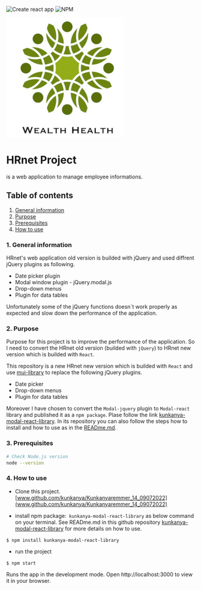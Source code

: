 ![Create react app](https://img.shields.io/badge/build_with-create_react_app-09D3AC?style=for-the-badge&logo=Create-React-App)
![NPM](https://img.shields.io/badge/npm-CB3837?style=for-the-badge&logo=npm&logoColor=white)


![This is a defautl style modal](./src/asset/logo.png)

# HRnet Project
is a web application to manage employee informations.

## Table of contents #
1. [General information](#general)
2. [Purpose](#purpose)
3. [Prerequisites](#Prerequisites)
3. [How to use](#usage)

### 1. <a name="general">General information</a>
HRnet's web application old version is builded with jQuery and used diffrent jQuery plugins as following.

* Date picker plugin
* Modal window plugin - jQuery.modal.js
* Drop-down menus
* Plugin for data tables

Unfortunately some of the jQuery functions doesn´t work properly as expected and slow down the performance of the application.

### 2. <a name="purpose">Purpose</a>

Purpose for this project is to improve the performance of the application. So I need to convert the HRnet old version (builded with `jQuery`) to HRnet new version which is builded with `React`.

This repository is a new HRnet new version which is builded with `React` and use [mui-library](https://mui.com/) to replace the following jQuery plugins.   

* Date picker
* Drop-down menus
* Plugin for data tables

Moreover I have chosen to convert the `Modal-jquery` plugin to  `Modal-react` library and published it as a `npm package`. Plase follow the link 
[kunkanya-modal-react-library](https://github.com/Kunkanya/react-modal-library). 
In its repository you can also follow the steps how to install and how to use as in the [READme.md](https://github.com/Kunkanya/react-modal-library).

### 3. <a name="prerequisites">Prerequisites</a>

```bash
# Check Node.js version
node --version
```

### 4. <a name="usage">How to use</a>

* Clone this project. [www.github.com/kunkanya/Kunkanyaremmer_14_09072022](www.github.com/kunkanya/Kunkanyaremmer_14_09072022)

* install npm package:` kunkanya-modal-react-library` as below command on your terminal. See READme.md in this github repository [kunkanya-modal-react-library](https://github.com/Kunkanya/react-modal-library) for more details on how to use.

```
$ npm install kunkanya-modal-react-library 
```

* run the project 
```
$ npm start
```
Runs the app in the development mode.
Open http://localhost:3000 to view it in your browser.
